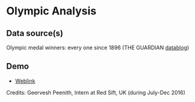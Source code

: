 # Olympic Analysis

## Data source(s)
Olympic medal winners: every one since 1896 (THE GUARDIAN [datablog](https://www.theguardian.com/sport/datablog/2012/jun/25/olympic-medal-winner-list-data))

## Demo
- [Weblink](https://mithileysh.github.io/Olympic-Analysis/)

Credits: Geervesh Peenith, Intern at Red Sift, UK (during July-Dec 2016)

